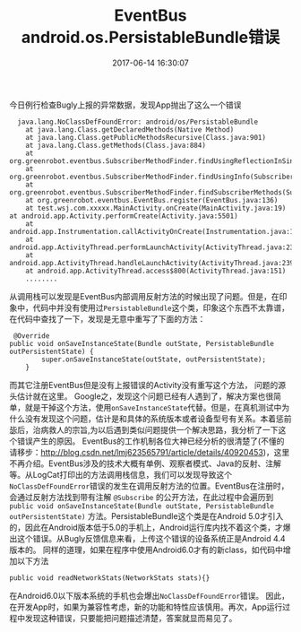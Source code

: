 ﻿---
title: EventBus android.os.PersistableBundle错误
date: 2017-06-14 16:30:07
tags: Android
---

今日例行检查Bugly上报的异常数据，发现App抛出了这么一个错误
```
  java.lang.NoClassDefFoundError: android/os/PersistableBundle
    at java.lang.Class.getDeclaredMethods(Native Method)
    at java.lang.Class.getPublicMethodsRecursive(Class.java:901)
    at java.lang.Class.getMethods(Class.java:884)
    at org.greenrobot.eventbus.SubscriberMethodFinder.findUsingReflectionInSingleClass(SubscriberMethodFinder.java:157)
    at org.greenrobot.eventbus.SubscriberMethodFinder.findUsingInfo(SubscriberMethodFinder.java:88)
    at org.greenrobot.eventbus.SubscriberMethodFinder.findSubscriberMethods(SubscriberMethodFinder.java:64)
    at org.greenrobot.eventbus.EventBus.register(EventBus.java:136)
    at test.wsj.com.xxxxx.MainActivity.onCreate(MainActivity.java:19)
at android.app.Activity.performCreate(Activity.java:5501)
    at android.app.Instrumentation.callActivityOnCreate(Instrumentation.java:1088)
    at android.app.ActivityThread.performLaunchActivity(ActivityThread.java:2302)
    at android.app.ActivityThread.handleLaunchActivity(ActivityThread.java:2390)
    at android.app.ActivityThread.access$800(ActivityThread.java:151)
    ........
```
从调用栈可以发现是EventBus内部调用反射方法的时候出现了问题。但是，在印象中，代码中并没有使用过`PersistableBundle`这个类，印象这个东西不太靠谱， 在代码中查找了一下，发现是无意中重写了下面的方法： 

```
 @Override
public void onSaveInstanceState(Bundle outState, PersistableBundle outPersistentState) {
        super.onSaveInstanceState(outState, outPersistentState);
    }
```
而其它注册EventBus但是没有上报错误的Activity没有重写这个方法，
问题的源头估计就在这里。
    Google之，发现这个问题已经有人遇到了，解决方案也很简单，就是干掉这个方法，使用`onSaveInstanceState`代替。但是，在真机测试中为什么没有发现这个问题，估计是和具体的系统版本或者设备型号有关系。本着惩前毖后，治病救人的宗旨,为以后遇到类似问题提供一个解决思路，我分析了一下这个错误产生的原因。
    EventBus的工作机制各位大神已经分析的很清楚了(不懂的请移步：http://blog.csdn.net/lmj623565791/article/details/40920453)，这里不再介绍。EventBus涉及的技术大概有单例、观察者模式、Java的反射、注解等。从LogCat打印出的方法调用栈信息，我们可以发现导致这个`NoClassDefFoundError`错误的发生在调用反射方法的位置。EventBus在注册时，会通过反射方法找到带有注解 `@Subscribe` 的公开方法，在此过程中会遍历到
`public void onSaveInstanceState(Bundle outState, PersistableBundle outPersistentState)`
    方法。PersistableBundle这个类是在Android 5.0才引入的，因此在Android版本低于5.0的手机上，Android运行库内找不着这个类，才爆出这个错误。从Bugly反馈信息来看，上传这个错误的设备系统正是Android 4.4版本的。
    同样的道理，如果在程序中使用Android6.0才有的新class，如代码中增加以下方法
```
public void readNetworkStats(NetworkStats stats){}
```
在Android6.0以下版本系统的手机也会爆出`NoClassDefFoundError`错误。
因此，在开发App时，如果为兼容性考虑，新的功能和特性应该慎用。再次，App运行过程中发现这种错误，只要能把问题描述清楚，答案就显而易见了。
    
    